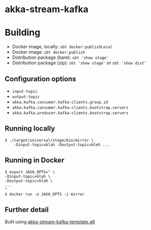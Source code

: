 # akka-stream-kafka

# Building

* Docker image, locally: `sbt docker:publishLocal`
* Docker image: `sbt docker:publish`
* Distribution package (bare): `sbt 'show stage'`
* Distribution package (zip): `sbt 'show stage'` or `sbt 'show dist'`

## Configuration options

* `input-topic`
* `output-topic`
* `akka.kafka.consumer.kafka-clients.group.id`
* `akka.kafka.consumer.kafka-clients.bootstrap.servers`
* `akka.kafka.producer.kafka-clients.bootstrap.servers`

## Running locally

```
$ ./target/universal/stage/bin/mirror \
    -Dinput-topic=blah -Doutput-topic=bleh ...
```

## Running in Docker

```
$ export JAVA_OPTS=" \
-Dinput-topic=blah \
-Doutput-topic=blah \
...
"
$ docker run -e JAVA_OPTS -i mirror
```

## Further detail

Built using [akka-stream-kafka-template.g8](https://github.com/ScalaWilliam/akka-stream-kafka-template.g8)
